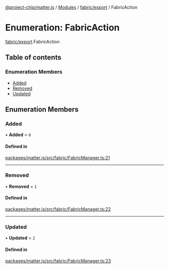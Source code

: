 [@project-chip/matter.js](../README.md) / [Modules](../modules.md) / [fabric/export](../modules/fabric_export.md) / FabricAction

# Enumeration: FabricAction

[fabric/export](../modules/fabric_export.md).FabricAction

## Table of contents

### Enumeration Members

- [Added](fabric_export.FabricAction.md#added)
- [Removed](fabric_export.FabricAction.md#removed)
- [Updated](fabric_export.FabricAction.md#updated)

## Enumeration Members

### Added

• **Added** = ``0``

#### Defined in

[packages/matter.js/src/fabric/FabricManager.ts:21](https://github.com/project-chip/matter.js/blob/6d3b6a5d957d88a9231d6ecab4bb41f8133112be/packages/matter.js/src/fabric/FabricManager.ts#L21)

___

### Removed

• **Removed** = ``1``

#### Defined in

[packages/matter.js/src/fabric/FabricManager.ts:22](https://github.com/project-chip/matter.js/blob/6d3b6a5d957d88a9231d6ecab4bb41f8133112be/packages/matter.js/src/fabric/FabricManager.ts#L22)

___

### Updated

• **Updated** = ``2``

#### Defined in

[packages/matter.js/src/fabric/FabricManager.ts:23](https://github.com/project-chip/matter.js/blob/6d3b6a5d957d88a9231d6ecab4bb41f8133112be/packages/matter.js/src/fabric/FabricManager.ts#L23)
